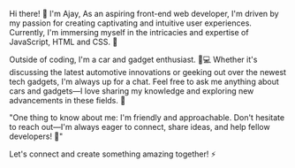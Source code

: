 Hi there!
👋 I'm Ajay, 
 As an aspiring front-end web developer, I'm driven by my passion for creating captivating and intuitive user experiences. Currently, I'm immersing myself in the intricacies and expertise of JavaScript, HTML and CSS. 🌱

Outside of coding, I'm a car and gadget enthusiast. 🚗💻 Whether it's discussing the latest automotive innovations or geeking out over the newest tech gadgets, I'm always up for a chat.
Feel free to ask me anything about cars and gadgets—I love sharing my knowledge and exploring new advancements in these fields. 💬

"One thing to know about me: I'm friendly and approachable. Don't hesitate to reach out—I'm always eager to connect, share ideas, and help fellow developers! 💫"

Let's connect and create something amazing together! ⚡


